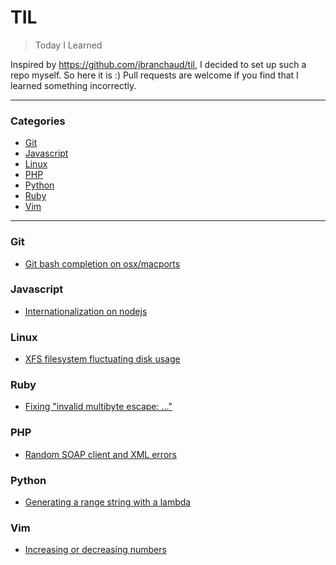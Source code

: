 # TIL

> Today I Learned

Inspired by https://github.com/jbranchaud/til, I decided to set up such a repo myself. So here it is :)
Pull requests are welcome if you find that I learned something incorrectly.

--- 

### Categories

* [Git](#git)
* [Javascript](#javascript)
* [Linux](#linux)
* [PHP](#php)
* [Python](#python)
* [Ruby](#ruby)
* [Vim](#vim)

---

### Git

- [Git bash completion on osx/macports](git/osx-macports-bash-completion.md)

### Javascript

- [Internationalization on nodejs](javascript/i18n-nodejs.md)

### Linux

- [XFS filesystem fluctuating disk usage](linux/xfs-fluctuating-disk-usage.md)

### Ruby

- [Fixing "invalid multibyte escape: ..."](ruby/fix-invalid-multibyte-escape.md)

### PHP

- [Random SOAP client and XML errors](php/random-soapclient-errors.md)

### Python

- [Generating a range string with a lambda](python/xrange-lambda.md)

### Vim

- [Increasing or decreasing numbers](vim/increasing-or-decreasing-numbers.md)

